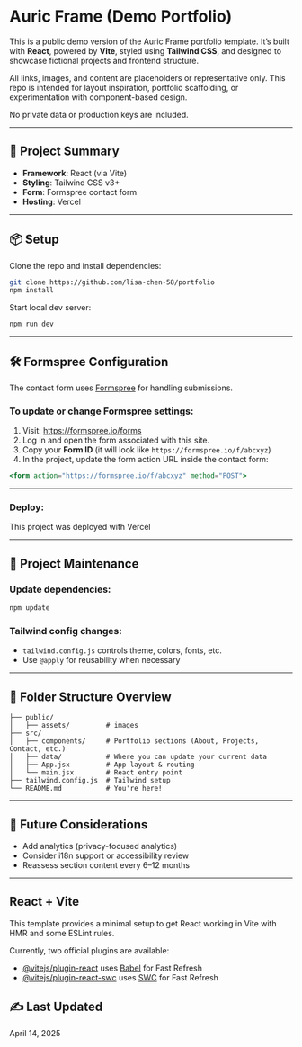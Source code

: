 # Auric Frame (Demo Portfolio)

This is a public demo version of the Auric Frame portfolio template. It’s built with **React**, powered by **Vite**, styled using **Tailwind CSS**, and designed to showcase fictional projects and frontend structure.

All links, images, and content are placeholders or representative only. This repo is intended for layout inspiration, portfolio scaffolding, or experimentation with component-based design.

No private data or production keys are included.

---

## 🧠 Project Summary

- **Framework**: React (via Vite)
- **Styling**: Tailwind CSS v3+
- **Form**: Formspree contact form
- **Hosting**: Vercel

---

## 📦 Setup

Clone the repo and install dependencies:

```bash
git clone https://github.com/lisa-chen-58/portfolio
npm install
```

Start local dev server:

```bash
npm run dev
```

---

## 🛠️ Formspree Configuration

The contact form uses [Formspree](https://formspree.io/) for handling submissions.

### To update or change Formspree settings:

1. Visit: https://formspree.io/forms
2. Log in and open the form associated with this site.
3. Copy your **Form ID** (it will look like `https://formspree.io/f/abcxyz`)
4. In the project, update the form action URL inside the contact form:

```jsx
<form action="https://formspree.io/f/abcxyz" method="POST">
```

---

### Deploy:

This project was deployed with Vercel

---

## 🧼 Project Maintenance

### Update dependencies:

```bash
npm update
```

### Tailwind config changes:

- `tailwind.config.js` controls theme, colors, fonts, etc.
- Use `@apply` for reusability when necessary

---

## 📂 Folder Structure Overview

```text
├── public/
│   ├── assets/         # images
├── src/
│   ├── components/     # Portfolio sections (About, Projects, Contact, etc.)
│   ├── data/           # Where you can update your current data
│   ├── App.jsx         # App layout & routing
│   └── main.jsx        # React entry point
├── tailwind.config.js  # Tailwind setup
└── README.md           # You're here!
```

---

## 🧠 Future Considerations

- Add analytics (privacy-focused analytics)
- Consider i18n support or accessibility review
- Reassess section content every 6–12 months

---


## React + Vite

This template provides a minimal setup to get React working in Vite with HMR and some ESLint rules.

Currently, two official plugins are available:

- [@vitejs/plugin-react](https://github.com/vitejs/vite-plugin-react/blob/main/packages/plugin-react/README.md) uses [Babel](https://babeljs.io/) for Fast Refresh
- [@vitejs/plugin-react-swc](https://github.com/vitejs/vite-plugin-react-swc) uses [SWC](https://swc.rs/) for Fast Refresh


## ✍️ Last Updated

April 14, 2025

